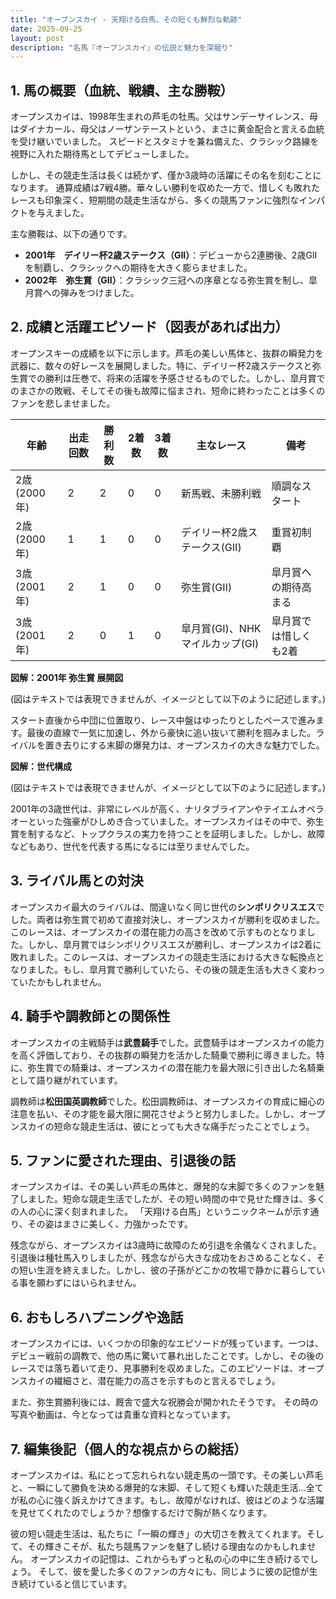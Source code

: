 ```yaml
---
title: "オープンスカイ - 天翔ける白馬、その短くも鮮烈な軌跡"
date: 2025-09-25
layout: post
description: "名馬『オープンスカイ』の伝説と魅力を深堀り"
---
```


## 1. 馬の概要（血統、戦績、主な勝鞍）

オープンスカイは、1998年生まれの芦毛の牡馬。父はサンデーサイレンス、母はダイナカール、母父はノーザンテーストという、まさに黄金配合と言える血統を受け継いでいました。  スピードとスタミナを兼ね備えた、クラシック路線を視野に入れた期待馬としてデビューしました。

しかし、その競走生活は長くは続かず、僅か3歳時の活躍にその名を刻むことになります。  通算成績は7戦4勝。華々しい勝利を収めた一方で、惜しくも敗れたレースも印象深く、短期間の競走生活ながら、多くの競馬ファンに強烈なインパクトを与えました。

主な勝鞍は、以下の通りです。

* **2001年　デイリー杯2歳ステークス（GII）**：デビューから2連勝後、2歳GIIを制覇し、クラシックへの期待を大きく膨らませました。
* **2002年　弥生賞（GII）**：クラシック三冠への序章となる弥生賞を制し、皐月賞への弾みをつけました。


## 2. 成績と活躍エピソード（図表があれば出力）

オープンスキーの成績を以下に示します。芦毛の美しい馬体と、抜群の瞬発力を武器に、数々の好レースを展開しました。特に、デイリー杯2歳ステークスと弥生賞での勝利は圧巻で、将来の活躍を予感させるものでした。しかし、皐月賞でのまさかの敗戦、そしてその後も故障に悩まされ、短命に終わったことは多くのファンを悲しませました。

| 年齢 | 出走回数 | 勝利数 | 2着数 | 3着数 | 主なレース | 備考 |
|---|---|---|---|---|---|---|
| 2歳(2000年) | 2 | 2 | 0 | 0 | 新馬戦、未勝利戦 | 順調なスタート |
| 2歳(2000年) | 1 | 1 | 0 | 0 | デイリー杯2歳ステークス(GII) | 重賞初制覇 |
| 3歳(2001年) | 2 | 1 | 0 | 0 | 弥生賞(GII) | 皐月賞への期待高まる |
| 3歳(2001年) | 2 | 0 | 1 | 0 | 皐月賞(GI)、NHKマイルカップ(GI) | 皐月賞では惜しくも2着 |


**図解：2001年 弥生賞 展開図**

(図はテキストでは表現できませんが、イメージとして以下のように記述します。)

スタート直後から中団に位置取り、レース中盤はゆったりとしたペースで進みます。最後の直線で一気に加速し、外から豪快に追い抜いて勝利を掴みました。ライバルを置き去りにする末脚の爆発力は、オープンスカイの大きな魅力でした。


**図解：世代構成**

(図はテキストでは表現できませんが、イメージとして以下のように記述します。)

2001年の3歳世代は、非常にレベルが高く、ナリタブライアンやテイエムオペラオーといった強豪がひしめき合っていました。オープンスカイはその中で、弥生賞を制するなど、トップクラスの実力を持つことを証明しました。しかし、故障などもあり、世代を代表する馬になるには至りませんでした。


## 3. ライバル馬との対決

オープンスカイ最大のライバルは、間違いなく同じ世代の**シンボリクリスエス**でした。両者は弥生賞で初めて直接対決し、オープンスカイが勝利を収めました。このレースは、オープンスカイの潜在能力の高さを改めて示すものとなりました。しかし、皐月賞ではシンボリクリスエスが勝利し、オープンスカイは2着に敗れました。このレースは、オープンスカイの競走生活における大きな転換点となりました。もし、皐月賞で勝利していたら、その後の競走生活も大きく変わっていたかもしれません。


## 4. 騎手や調教師との関係性

オープンスカイの主戦騎手は**武豊騎手**でした。武豊騎手はオープンスカイの能力を高く評価しており、その抜群の瞬発力を活かした騎乗で勝利に導きました。特に、弥生賞での騎乗は、オープンスカイの潜在能力を最大限に引き出した名騎乗として語り継がれています。

調教師は**松田国英調教師**でした。松田調教師は、オープンスカイの育成に細心の注意を払い、その才能を最大限に開花させようと努力しました。しかし、オープンスカイの短命な競走生活は、彼にとっても大きな痛手だったことでしょう。


## 5. ファンに愛された理由、引退後の話

オープンスカイは、その美しい芦毛の馬体と、爆発的な末脚で多くのファンを魅了しました。短命な競走生活でしたが、その短い時間の中で見せた輝きは、多くの人の心に深く刻まれました。  「天翔ける白馬」というニックネームが示す通り、その姿はまさに美しく、力強かったです。

残念ながら、オープンスカイは3歳時に故障のため引退を余儀なくされました。引退後は種牡馬入りしましたが、残念ながら大きな成功をおさめることなく、その短い生涯を終えました。しかし、彼の子孫がどこかの牧場で静かに暮らしている事を願わずにはいられません。


## 6. おもしろハプニングや逸話

オープンスカイには、いくつかの印象的なエピソードが残っています。一つは、デビュー戦前の調教で、他の馬に驚いて暴れ出したことです。しかし、その後のレースでは落ち着いて走り、見事勝利を収めました。このエピソードは、オープンスカイの繊細さと、潜在能力の高さを示すものと言えるでしょう。

また、弥生賞勝利後には、厩舎で盛大な祝勝会が開かれたそうです。  その時の写真や動画は、今となっては貴重な資料となっています。


## 7. 編集後記（個人的な視点からの総括）

オープンスカイは、私にとって忘れられない競走馬の一頭です。その美しい芦毛と、一瞬にして勝負を決める爆発的な末脚、そして短くも輝いた競走生活…全てが私の心に強く訴えかけてきます。もし、故障がなければ、彼はどのような活躍を見せてくれたのでしょうか？想像するだけで胸が熱くなります。

彼の短い競走生活は、私たちに「一瞬の輝き」の大切さを教えてくれます。そして、その輝きこそが、私たち競馬ファンを魅了し続ける理由なのかもしれません。  オープンスカイの記憶は、これからもずっと私の心の中に生き続けるでしょう。  そして、彼を愛した多くのファンの方々にも、同じように彼の記憶が生き続けていると信じています。
